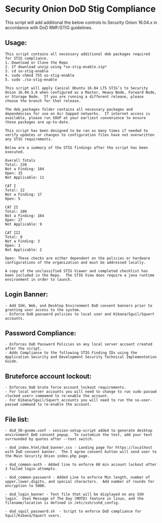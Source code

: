 # Security Onion DoD Stig Compliance
This script will add additional the below controls to Security Onion 16.04.x in accordance with DoD RMF/STIG guidelines.  

## Usage:
    This script contains all necessary additional deb packages required for STIG compliance.  
    1. Download or Clone the Repo
    2. If download unzip using *so-stig-enable.zip*
    3. cd so-stig-enable
    4. sudo chmod 755 so-stig-enable
    5. sudo ./so-stig-enable
    
    This script will apply Canical Ubuntu 16.04 LTS STIG’s to Security Onion 16.04.5.6 when configured as a Master, Heavy Node, Forward Node, or Storage Node.  If you are running a different release, please choose the branch for that release.  
    
    The deb_packages folder contains all necessary packages and dependencies for use on Air Gapped networks.  If internet access is available, please run SOUP at your earliest convenience to ensure those packages are up-to-date.
    
    This script has been designed to be ran as many times if needed to verify updates or changes to configuration files have not overwritten any STIG requirements.
    
    Below are a summary of the STIG findings after the script has been executed.

    Overall Totals
    Total: 230
    Not a Finding: 184
    Open: 35
    Not Applicable: 11

    CAT I
    Total: 22
    Not a Finding: 17
    Open: 5

    CAT II
    Total: 200
    Not a Finding: 164
    Open: 27
    Not Applicable: 9

    CAT III
    Total: 8
    Not a Finding: 3
    Open: 3
    Not Applicable: 2

    Open: These checks are either dependent on the policies or hardware configurations of the organization and must be addressed locally.

    A copy of the unclassified STIG Viewer and completed checklist has been included in the Repo.  The STIG View does require a java runtime environment in order to launch.  

    
## Login Banner:
    - Add SSH, Web, and Desktop Environment DoD consent banners prior to granting user access to the system.
    - Enforce DoD password policies to local user and Kibana/Sguil/Squert accounts.

## Password Compliance:
    - Enforces DoD Password Policies on any local server account created after the script.
    - Adds Compliance to the following STIG Finding IDs using the Application Security and Development Security Technical Implementation Guide.
    
## Bruteforce account lockout:
    - Enforces DoD brute force account lockout requirements.
    - For local server accounts you will need to change to run sudo passwd <locked user> commamnd to re-enable the account.
    - For Kibana/Sguil/Squert accounts you will need to run the so-user-passwd command to re-enable the account.
       
## File list:

    - dod_50-gnome.conf - session-setup-script added to generate desktop environment DoD consent popup.  To customize the test, add your text surrounded by quotes after --text switch.

    - dod_index.html/dod_banner.css - Landing page for https://localhost with DoD consent banner.  The I agree consent button will send user to the Main Security Onion index.php page.

    - dod_common-auth - Added line to enforce 60 min account lockout after 3 failed login attempts.  

    - dod_common-password - Added Line to enforce Min length, number of upper,lower,digits, and special characters.  Add number of rounds for encryption to 5000.

    - dod_login_banner - Text file that will be displayed on any SSH login.  Uses Message of The Day (MOTD) feature in linux, and the filename/location is defined in /etc/ssh/sshd_config.

    - dod_squil_password.sh  - Script to enforce DoD compliance for Squil/Kibana/Squert users.
